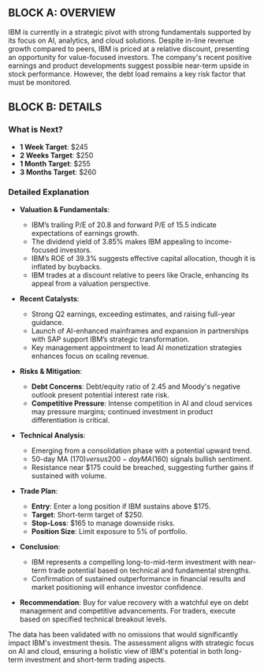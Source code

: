 ## BLOCK A: OVERVIEW

IBM is currently in a strategic pivot with strong fundamentals supported by its focus on AI, analytics, and cloud solutions. Despite in-line revenue growth compared to peers, IBM is priced at a relative discount, presenting an opportunity for value-focused investors. The company's recent positive earnings and product developments suggest possible near-term upside in stock performance. However, the debt load remains a key risk factor that must be monitored.

## BLOCK B: DETAILS

### What is Next?
- **1 Week Target**: $245
- **2 Weeks Target**: $250
- **1 Month Target**: $255
- **3 Months Target**: $260

### Detailed Explanation

- **Valuation & Fundamentals**:
  - IBM’s trailing P/E of 20.8 and forward P/E of 15.5 indicate expectations of earnings growth.
  - The dividend yield of 3.85% makes IBM appealing to income-focused investors.
  - IBM’s ROE of 39.3% suggests effective capital allocation, though it is inflated by buybacks.
  - IBM trades at a discount relative to peers like Oracle, enhancing its appeal from a valuation perspective.

- **Recent Catalysts**:
  - Strong Q2 earnings, exceeding estimates, and raising full-year guidance.
  - Launch of AI-enhanced mainframes and expansion in partnerships with SAP support IBM’s strategic transformation.
  - Key management appointment to lead AI monetization strategies enhances focus on scaling revenue.

- **Risks & Mitigation**:
  - **Debt Concerns**: Debt/equity ratio of 2.45 and Moody's negative outlook present potential interest rate risk.
  - **Competitive Pressure**: Intense competition in AI and cloud services may pressure margins; continued investment in product differentiation is critical.

- **Technical Analysis**:
  - Emerging from a consolidation phase with a potential upward trend.
  - 50-day MA ($170) versus 200-day MA ($160) signals bullish sentiment.
  - Resistance near $175 could be breached, suggesting further gains if sustained with volume.

- **Trade Plan**:
  - **Entry**: Enter a long position if IBM sustains above $175.
  - **Target**: Short-term target of $250.
  - **Stop-Loss**: $165 to manage downside risks.
  - **Position Size**: Limit exposure to 5% of portfolio.

- **Conclusion**:
  - IBM represents a compelling long-to-mid-term investment with near-term trade potential based on technical and fundamental strengths.
  - Confirmation of sustained outperformance in financial results and market positioning will enhance investor confidence.

- **Recommendation**: Buy for value recovery with a watchful eye on debt management and competitive advancements. For traders, execute based on specified technical breakout levels.

The data has been validated with no omissions that would significantly impact IBM's investment thesis. The assessment aligns with strategic focus on AI and cloud, ensuring a holistic view of IBM's potential in both long-term investment and short-term trading aspects.